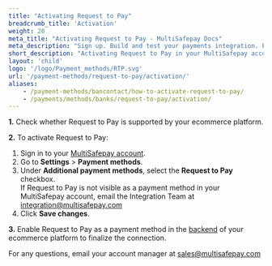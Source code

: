```yaml
---
title: "Activating Request to Pay"
breadcrumb_title: 'Activation'
weight: 20
meta_title: "Activating Request to Pay - MultiSafepay Docs"
meta_description: "Sign up. Build and test your payments integration. Explore our products and services. Use our API reference, SDKs, and wrappers. Get support."
short_description: "Activating Request to Pay in your MultiSafepay account"
layout: 'child'
logo: '/logo/Payment_methods/RTP.svg'
url: '/payment-methods/request-to-pay/activation/'
aliases: 
    - /payment-methods/bancontact/how-to-activate-request-to-pay/
    - /payments/methods/banks/request-to-pay/activation/
---
```


**1.** Check whether Request to Pay is supported by your ecommerce platform.

**2.** To activate Request to Pay:

1. Sign in to your [MultiSafepay account](https://merchant.multisafepay.com).
2. Go to **Settings** > **Payment methods**.
3. Under **Additional payment methods**, select the **Request to Pay** checkbox.  
    If Request to Pay is not visible as a payment method in your MultiSafepay account, email the Integration Team at <integration@multisafepay.com>
3. Click **Save changes**.  

**3.** Enable Request to Pay as a payment method in the [backend](/getting-started/glossary/#backend) of your ecommerce platform to finalize the connection.

For any questions, email your account manager at <sales@multisafepay.com>
